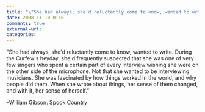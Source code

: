 ```yaml
---
title: "\"She had always, she'd reluctantly come to know, wanted to write. During the C...\""
date: 2008-11-10 0:40
comments: true
external-url:
categories:
---
```

"She had always, she'd reluctantly come to know, wanted to write. During the Curfew's heyday, she'd frequently suspected that she was one of very few singers who spent a certain part of every interview wishing she were on the other side of the microphone. Not that she wanted to be interviewing musicians. She was fascinated by how things worked in the world, and why people did them. When she wrote about things, her sense of them changed, and with it, her sense of herself."

–William Gibson: Spook Country
